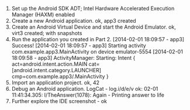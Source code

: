 1. Set up the Android SDK
    ADT; Intel Hardware Accelerated Execution Manager (HAXM) enabled
2. Create a new Android application.
    ok, app3 created
3. Create an Android Virtual Device and start the Android Emulator.
    ok, virt3 created; with snapshots
4. Run the application you created in Part 2.
    [2014-02-01 18:09:57 - app3] Success!
    [2014-02-01 18:09:57 - app3] Starting activity com.example.app3.MainActivity on device emulator-5554
    [2014-02-01 18:09:58 - app3] ActivityManager: Starting: Intent { act=android.intent.action.MAIN cat=[android.intent.category.LAUNCHER] cmp=com.example.app3/.MainActivity }
5. Import an application project.
    ok, 42
6. Debug an Android application.
    LogCat - log.i/d/e/v
    ok: 02-01 11:41:34.305: I/TheAnswer(1078): Again - Printing answer to life
7. Further explore the IDE
    screenshot - ok